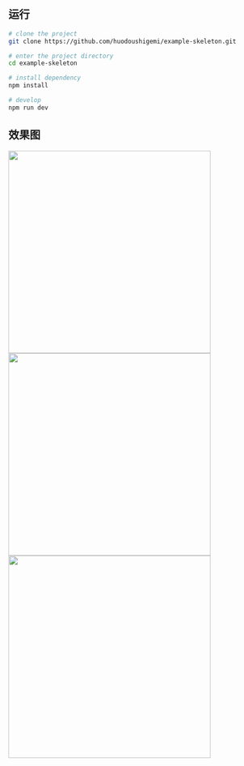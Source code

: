 ## 运行
```bash
# clone the project
git clone https://github.com/huodoushigemi/example-skeleton.git

# enter the project directory
cd example-skeleton

# install dependency
npm install

# develop
npm run dev
```
## 效果图

<img src="https://user-images.githubusercontent.com/41646242/175766367-84d99ec7-8346-45c8-9441-bc3dd7d51cb0.gif" width="400" />

<img src="https://user-images.githubusercontent.com/41646242/175766370-49f33278-0cd0-42c6-9ed3-216bbf9abd5e.gif" width="400" />

<img src="https://user-images.githubusercontent.com/41646242/175766372-7691d4df-063f-4114-9ef8-57671c305cb3.gif" width="400" />

